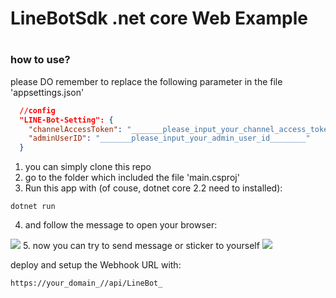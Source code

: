 #
# LineBotSdk .net core Web Example
#

### how to use?
please DO remember to replace the following parameter in the file 'appsettings.json'
```json
  //config
  "LINE-Bot-Setting": {
    "channelAccessToken": "_______please_input_your_channel_access_token________",
    "adminUserID": "_______please_input_your_admin_user_id________"
  }
```

1. you can simply clone this repo
2. go to the folder which included the file 'main.csproj'
3. Run this app with (of couse, dotnet core 2.2 need to installed):
```
dotnet run 
```
4. and follow the message to open your browser: 
<img src='https://i.imgur.com/VDZ7ebG.png'/>
5. now you can try to send message or sticker to yourself
<img src='https://i.imgur.com/pjiXSqR.png'/> 

deploy and setup the Webhook URL with:
```
https://your_domain_//api/LineBot_
```